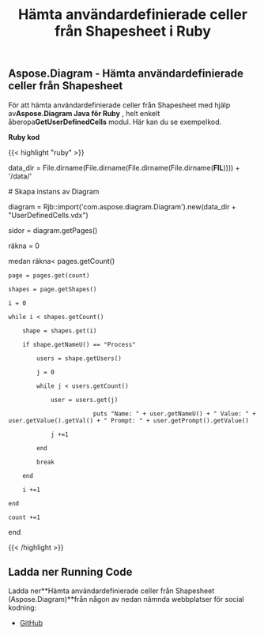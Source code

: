 ﻿---
title: Hämta användardefinierade celler från Shapesheet i Ruby
type: docs
weight: 30
url: /sv/java/retrieve-user-defined-cells-from-shapesheet-in-ruby/
---
## **Aspose.Diagram - Hämta användardefinierade celler från Shapesheet**
 För att hämta användardefinierade celler från Shapesheet med hjälp av**Aspose.Diagram Java för Ruby** , helt enkelt åberopa**GetUserDefinedCells** modul. Här kan du se exempelkod.

**Ruby kod**

{{< highlight "ruby" >}}

 data_dir = File.dirname(File.dirname(File.dirname(File.dirname(__FIL__)))) + '/data/'

\# Skapa instans av Diagram

diagram = Rjb::import('com.aspose.diagram.Diagram').new(data_dir + "UserDefinedCells.vdx")

sidor = diagram.getPages()

räkna = 0

 medan räkna< pages.getCount()

    page = pages.get(count)

    shapes = page.getShapes()

    i = 0

    while i < shapes.getCount()

        shape = shapes.get(i)

        if shape.getNameU() == "Process"

            users = shape.getUsers()

            j = 0

            while j < users.getCount()

                user = users.get(j)

                            puts "Name: " + user.getNameU() + " Value: " + user.getValue().getVal() + " Prompt: " + user.getPrompt().getValue()

                j +=1

            end

            break

        end

        i +=1

    end

    count +=1

end

{{< /highlight >}}
## **Ladda ner Running Code**
 Ladda ner**Hämta användardefinierade celler från Shapesheet (Aspose.Diagram)**från någon av nedan nämnda webbplatser för social kodning:

- [GitHub](https://github.com/asposediagram/Aspose.Diagram-for-Java/blob/master/Plugins/Aspose_Diagram_Java_for_Ruby/lib/asposediagramjava/UserDefinedCells/getuserdefinedcells.rb)
